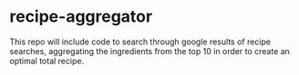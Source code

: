 # recipe-aggregator

This repo will include code to search through google results of recipe searches, aggregating the ingredients from the top 10 in order to create an optimal total recipe.
